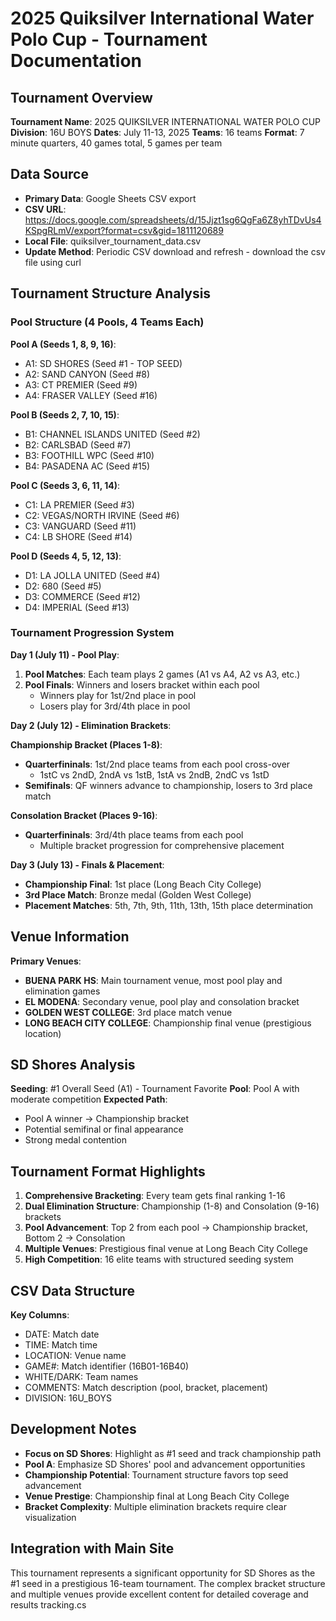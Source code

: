 # 2025 Quiksilver International Water Polo Cup - Tournament Documentation

## Tournament Overview

**Tournament Name**: 2025 QUIKSILVER INTERNATIONAL WATER POLO CUP
**Division**: 16U BOYS
**Dates**: July 11-13, 2025
**Teams**: 16 teams
**Format**: 7 minute quarters, 40 games total, 5 games per team

## Data Source

- **Primary Data**: Google Sheets CSV export
- **CSV URL**: https://docs.google.com/spreadsheets/d/15Jjzt1sg6QgFa6Z8yhTDvUs4KSpgRLmV/export?format=csv&gid=1811120689
- **Local File**: quiksilver_tournament_data.csv
- **Update Method**: Periodic CSV download and refresh - download the csv file using curl

## Tournament Structure Analysis

### Pool Structure (4 Pools, 4 Teams Each)

**Pool A (Seeds 1, 8, 9, 16)**:
- A1: SD SHORES (Seed #1 - TOP SEED)
- A2: SAND CANYON (Seed #8) 
- A3: CT PREMIER (Seed #9)
- A4: FRASER VALLEY (Seed #16)

**Pool B (Seeds 2, 7, 10, 15)**:
- B1: CHANNEL ISLANDS UNITED (Seed #2)
- B2: CARLSBAD (Seed #7)
- B3: FOOTHILL WPC (Seed #10)
- B4: PASADENA AC (Seed #15)

**Pool C (Seeds 3, 6, 11, 14)**:
- C1: LA PREMIER (Seed #3)
- C2: VEGAS/NORTH IRVINE (Seed #6)
- C3: VANGUARD (Seed #11)
- C4: LB SHORE (Seed #14)

**Pool D (Seeds 4, 5, 12, 13)**:
- D1: LA JOLLA UNITED (Seed #4)
- D2: 680 (Seed #5)
- D3: COMMERCE (Seed #12)
- D4: IMPERIAL (Seed #13)

### Tournament Progression System

**Day 1 (July 11) - Pool Play**:
1. **Pool Matches**: Each team plays 2 games (A1 vs A4, A2 vs A3, etc.)
2. **Pool Finals**: Winners and losers bracket within each pool
   - Winners play for 1st/2nd place in pool
   - Losers play for 3rd/4th place in pool

**Day 2 (July 12) - Elimination Brackets**:

**Championship Bracket (Places 1-8)**:
- **Quarterfininals**: 1st/2nd place teams from each pool cross-over
  - 1stC vs 2ndD, 2ndA vs 1stB, 1stA vs 2ndB, 2ndC vs 1stD
- **Semifinals**: QF winners advance to championship, losers to 3rd place match

**Consolation Bracket (Places 9-16)**:
- **Quarterfininals**: 3rd/4th place teams from each pool
  - Multiple bracket progression for comprehensive placement

**Day 3 (July 13) - Finals & Placement**:
- **Championship Final**: 1st place (Long Beach City College)
- **3rd Place Match**: Bronze medal (Golden West College)
- **Placement Matches**: 5th, 7th, 9th, 11th, 13th, 15th place determination

## Venue Information

**Primary Venues**:
- **BUENA PARK HS**: Main tournament venue, most pool play and elimination games
- **EL MODENA**: Secondary venue, pool play and consolation bracket
- **GOLDEN WEST COLLEGE**: 3rd place match venue
- **LONG BEACH CITY COLLEGE**: Championship final venue (prestigious location)

## SD Shores Analysis

**Seeding**: #1 Overall Seed (A1) - Tournament Favorite
**Pool**: Pool A with moderate competition
**Expected Path**: 
- Pool A winner → Championship bracket
- Potential semifinal or final appearance
- Strong medal contention

## Tournament Format Highlights

1. **Comprehensive Bracketing**: Every team gets final ranking 1-16
2. **Dual Elimination Structure**: Championship (1-8) and Consolation (9-16) brackets
3. **Pool Advancement**: Top 2 from each pool → Championship bracket, Bottom 2 → Consolation
4. **Multiple Venues**: Prestigious final venue at Long Beach City College
5. **High Competition**: 16 elite teams with structured seeding system

## CSV Data Structure

**Key Columns**:
- DATE: Match date
- TIME: Match time
- LOCATION: Venue name
- GAME#: Match identifier (16B01-16B40)
- WHITE/DARK: Team names
- COMMENTS: Match description (pool, bracket, placement)
- DIVISION: 16U_BOYS

## Development Notes

- **Focus on SD Shores**: Highlight as #1 seed and track championship path
- **Pool A**: Emphasize SD Shores' pool and advancement opportunities
- **Championship Potential**: Tournament structure favors top seed advancement
- **Venue Prestige**: Championship final at Long Beach City College
- **Bracket Complexity**: Multiple elimination brackets require clear visualization

## Integration with Main Site

This tournament represents a significant opportunity for SD Shores as the #1 seed in a prestigious 16-team tournament. The complex bracket structure and multiple venues provide excellent content for detailed coverage and results tracking.cs